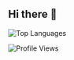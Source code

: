 ## Hi there 👋

![Top Languages](https://github-readme-stats.vercel.app/api/top-langs/?username=matheo-lm&layout=compact)


![Profile Views](https://komarev.com/ghpvc/?username=matheo-lm)
